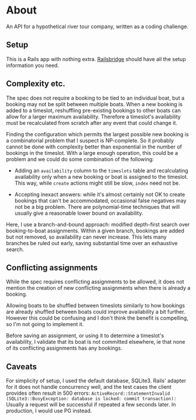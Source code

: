 # About

An API for a hypothetical river tour company, written as a coding challenge.

## Setup

This is a Rails app with nothing extra. [Railsbridge](http://docs.railsbridge.org/installfest/) should have all the setup information you need.

## Complexity etc.

The spec does not require a booking to be tied to an individual boat, but a booking may not be split between multiple boats. When a new booking is added to a timeslot, reshuffling pre-existing bookings to other boats can allow for a larger maximum availability. Therefore a timeslot's availability must be recalculated from scratch after any event that could change it.

Finding the configuration which permits the largest possible new booking is a combinatorial problem that I suspect is NP-complete. So it probably cannot be done with complexity better than exponential in the number of bookings in the timeslot. With a large enough operation, this could be a problem and we could do some combination of the following:

* Adding an `availability` column to the `timeslots` table and recalculating availability only when a new booking or boat is assigned to the timeslot. This way, while `create` actions might still be slow, `index` need not be.

* Accepting inexact answers: while it's almost certainly not OK to create bookings that can't be accommodated, occasional false negatives may not be a big problem. There are polynomial-time techniques that will usually give a reasonable lower bound on availability.

Here, I use a branch-and-bound approach: modified depth-first search over booking-to-boat assignments. Within a given branch, bookings are added but not removed, so availability can never increase. This lets many branches be ruled out early, saving substantial time over an exhaustive search.

## Conflicting assignments

While the spec requires conflicting assignments to be allowed, it does not mention the creation of new conflicting assignments when there is already a booking.

Allowing boats to be shuffled between timeslots similarly to how bookings are already shuffled between boats could improve availability a bit further. However this could be confusing and I don't think the benefit is compelling, so I'm not going to implement it.

Before saving an assignment, or using it to determine a timeslot's availability, I validate that its boat is not committed elsewhere, ie that none of its conflicting assignments has any bookings.

## Caveats

For simplicity of setup, I used the default database, SQLite3. Rails' adapter for it does not handle concurrency well, and the test cases the client provides often result in 500 errors: `ActiveRecord::StatementInvalid (SQLite3::BusyException: database is locked: commit transaction):` Usually a request will be successful if repeated a few seconds later. In production, I would use PG instead.
